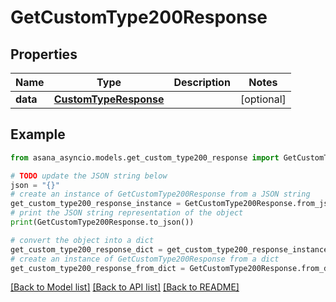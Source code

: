 # GetCustomType200Response


## Properties

Name | Type | Description | Notes
------------ | ------------- | ------------- | -------------
**data** | [**CustomTypeResponse**](CustomTypeResponse.md) |  | [optional] 

## Example

```python
from asana_asyncio.models.get_custom_type200_response import GetCustomType200Response

# TODO update the JSON string below
json = "{}"
# create an instance of GetCustomType200Response from a JSON string
get_custom_type200_response_instance = GetCustomType200Response.from_json(json)
# print the JSON string representation of the object
print(GetCustomType200Response.to_json())

# convert the object into a dict
get_custom_type200_response_dict = get_custom_type200_response_instance.to_dict()
# create an instance of GetCustomType200Response from a dict
get_custom_type200_response_from_dict = GetCustomType200Response.from_dict(get_custom_type200_response_dict)
```
[[Back to Model list]](../README.md#documentation-for-models) [[Back to API list]](../README.md#documentation-for-api-endpoints) [[Back to README]](../README.md)


